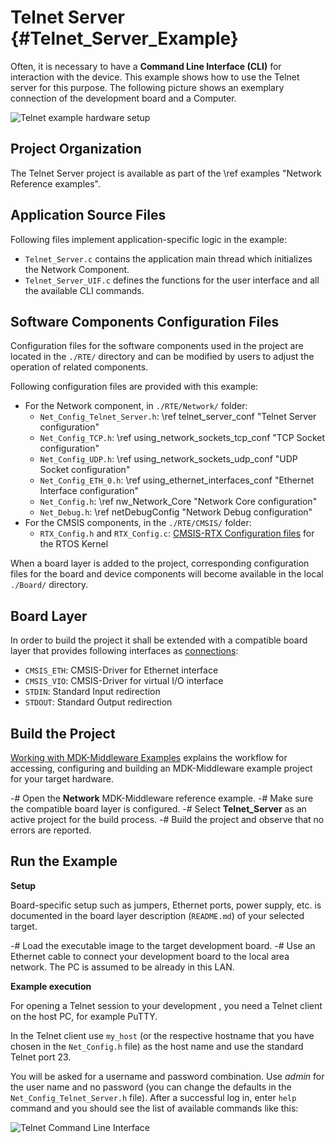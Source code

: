 # Telnet Server {#Telnet_Server_Example}

Often, it is necessary to have a **Command Line Interface (CLI)** for interaction with the device. This example shows how to use the Telnet server for this purpose. The following picture shows an exemplary connection of the development board and a Computer.

![Telnet example hardware setup](telnet_setup.png)

## Project Organization

The Telnet Server project is available as part of the \ref examples "Network Reference examples".

<h2>Application Source Files</h2>

Following files implement application-specific logic in the example:

 - `Telnet_Server.c` contains the application main thread which initializes the Network Component.
 - `Telnet_Server_UIF.c` defines the functions for the user interface and all the available CLI commands.

<h2>Software Components Configuration Files</h2>

Configuration files for the software components used in the project are located in the `./RTE/` directory and can be modified by users to adjust the operation of related components.

Following configuration files are provided with this example:

 - For the Network component, in `./RTE/Network/` folder:
   - `Net_Config_Telnet_Server.h`: \ref telnet_server_conf "Telnet Server configuration"
   - `Net_Config_TCP.h`: \ref using_network_sockets_tcp_conf "TCP Socket configuration"
   - `Net_Config_UDP.h`: \ref using_network_sockets_udp_conf "UDP Socket configuration"
   - `Net_Config_ETH_0.h`: \ref using_ethernet_interfaces_conf "Ethernet Interface configuration"
   - `Net_Config.h`: \ref nw_Network_Core "Network Core configuration"
   - `Net_Debug.h`: \ref netDebugConfig "Network Debug configuration"
 - For the CMSIS components, in the `./RTE/CMSIS/` folder:
   - `RTX_Config.h` and `RTX_Config.c`: [CMSIS-RTX Configuration files](https://arm-software.github.io/CMSIS-RTX/latest/config_rtx5.html) for the RTOS Kernel

When a board layer is added to the project, corresponding configuration files for the board and device components will become available in the local `./Board/` directory.

<h2>Board Layer</h2>

In order to build the project it shall be extended with a compatible board layer that provides following interfaces as [connections](https://github.com/Open-CMSIS-Pack/cmsis-toolbox/blob/main/docs/ReferenceApplications.md#connections):
 - `CMSIS_ETH`: CMSIS-Driver for Ethernet interface
 - `CMSIS_VIO`: CMSIS-Driver for virtual I/O interface
 - `STDIN`: Standard Input redirection
 - `STDOUT`: Standard Output redirection

## Build the Project

[Working with MDK-Middleware Examples](../General/working_with_examples.html) explains the workflow for accessing, configuring and building an MDK-Middleware example project for your target hardware.

 -# Open the **Network** MDK-Middleware reference example.
 -# Make sure the compatible board layer is configured.
 -# Select **Telnet_Server** as an active project for the build process.
 -# Build the project and observe that no errors are reported.

## Run the Example

**Setup**

Board-specific setup such as jumpers, Ethernet ports, power supply, etc. is documented in the board layer description (`README.md`) of your selected target.

 -# Load the executable image to the target development board.
 -# Use an Ethernet cable to connect your development board to the local area network. The PC is assumed to be already in this LAN.

**Example execution**

For opening a Telnet session to your development , you need a Telnet client on the host PC, for example PuTTY.

In the Telnet client use `my_host` (or the respective hostname that you have chosen in the `Net_Config.h` file) as the host name  and use the standard Telnet port 23.

You will be asked for a username and password combination. Use *admin* for the user name and no password (you can change the defaults in the `Net_Config_Telnet_Server.h` file). After a successful log in, enter `help` command and you should see the list of available commands like this:

![Telnet Command Line Interface](telnet_cli.png)

